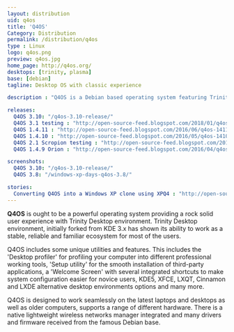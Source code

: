 ```yaml
---
layout: distribution
uid: q4os
title: 'Q4OS'
Category: Distribution
permalink: /distribution/q4os
type : Linux
logo: q4os.png
preview: q4os.jpg
home_page: http://q4os.org/
desktops: [trinity, plasma]
base: [debian]
tagline: Desktop OS with classic experience

description : "Q4OS is a Debian based operating system featuring Trinity Desktop environment with purpose of providing a stable, reliable & familiar user experience."

releases:
  Q4OS 3.10: "/q4os-3.10-release/"
  Q4OS 3.1 testing : "http://open-source-feed.blogspot.com/2018/01/q4os-31-testing-image-released-based-on.html"
  Q4OS 1.4.11 : "http://open-source-feed.blogspot.com/2016/06/q4os-1411-released-with-improved-nvidia.html"
  Q4OS 1.4.10 : "http://open-source-feed.blogspot.com/2016/05/q4os-1410-orion-released-with-improved.html"
  Q4OS 2.1 Scropion testing : "http://open-source-feed.blogspot.com/2016/04/q4os-21-scorpion-testing-image-is.html"
  Q4OS 1.4.9 Orion : "http://open-source-feed.blogspot.com/2016/04/q4os-149-orion-released.html"

screenshots:
  Q4OS 3.10: "/q4os-3.10-release/"
  Q4OS 3.8: "/windows-xp-days-q4os-3.8/"

stories:
  Converting Q4OS into a Windows XP clone using XPQ4 : "http://open-source-feed.blogspot.com/2016/04/converting-q4os-into-windows-xp-clone.html"
---
```


**Q4OS** is ought to be a powerful operating system providing a rock solid user experience with Trinity Desktop environment. Trinity Desktop environment, initially forked from KDE 3.x has shown its ability to work as a stable, reliable and familiar ecosystem for most of the users.

 Q4OS includes some unique utilities and features. This includes the 'Desktop profiler' for profiling your computer into different professional working tools, 'Setup utility' for the smooth installation of third-party applications, a 'Welcome Screen' with several integrated shortcuts to make system configuration easier for novice users, KDE5, XFCE, LXQT, Cinnamon and LXDE alternative desktop environments options and many more.

Q4OS is designed to work seamlessly on the latest laptops and desktops as well as older computers, supports a range of different hardware. There is a native lightweight wireless networks manager integrated and many drivers and firmware received from the famous Debian base.
